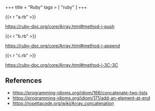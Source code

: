 +++
title = "Ruby"
tags = [ "ruby" ]
+++

{{< r "a.rb" >}}

<https://ruby-doc.org/core/Array.html#method-i-push>

{{< r "b.rb" >}}

<https://ruby-doc.org/core/Array.html#method-i-append>

{{< r "c.rb" >}}

<https://ruby-doc.org/core/Array.html#method-i-3C-3C>

## References

- <https://programming-idioms.org/idiom/166/concatenate-two-lists>
- <https://programming-idioms.org/idiom/171/add-an-element-at-end>
- <https://rosettacode.org/wiki/Array_concatenation>

